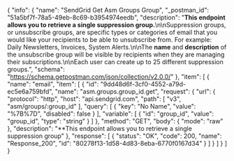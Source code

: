 {
  "info": {
    "name": "SendGrid Get Asm Groups Group",
    "_postman_id": "51a5bf7f-78a5-49eb-8c69-b3954974eedb",
    "description": "**This endpoint allows you to retrieve a single suppression group.**\n\nSuppression groups, or unsubscribe groups, are specific types or categories of email that you would like your recipients to be able to unsubscribe from. For example: Daily Newsletters, Invoices, System Alerts.\n\nThe **name** and **description** of the unsubscribe group will be visible by recipients when they are managing their subscriptions.\n\nEach user can create up to 25 different suppression groups.",
    "schema": "https://schema.getpostman.com/json/collection/v2.0.0/"
  },
  "item": [
    {
      "name": "email",
      "item": [
        {
          "id": "9dd48d6f-3cf0-4552-a79d-ec5e6a759bfd",
          "name": "asm.groups.group_id.get",
          "request": {
            "url": {
              "protocol": "http",
              "host": "api.sendgrid.com",
              "path": [
                "v3",
                "asm/groups/:group_id"
              ],
              "query": [
                {
                  "key": "No Name",
                  "value": "%7B%7D",
                  "disabled": false
                }
              ],
              "variable": [
                {
                  "id": "group_id",
                  "value": "group_id",
                  "type": "string"
                }
              ]
            },
            "method": "GET",
            "body": {
              "mode": "raw"
            },
            "description": "**This endpoint allows you to retrieve a single suppression group"
          },
          "response": [
            {
              "status": "OK",
              "code": 200,
              "name": "Response_200",
              "id": "80278f13-1d58-4d83-8eba-6770f0167d34"
            }
          ]
        }
      ]
    }
  ]
}
